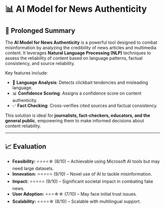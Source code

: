 
# 📊 AI Model for News Authenticity

## 📝 Prolonged Summary
The **AI Model for News Authenticity** is a powerful tool designed to combat misinformation by analyzing the credibility of news articles and multimedia content. It leverages **Natural Language Processing (NLP)** techniques to assess the reliability of content based on language patterns, factual consistency, and source reliability.

Key features include:
- 📰 **Language Analysis**: Detects clickbait tendencies and misleading language.
- 📊 **Confidence Scoring**: Assigns a confidence score on content authenticity.
- ✅ **Fact Checking**: Cross-verifies cited sources and factual consistency.

This solution is ideal for **journalists, fact-checkers, educators, and the general public**, empowering them to make informed decisions about content reliability.

---

## 📈 Evaluation
- **Feasibility:** ⭐⭐⭐⭐☆ (8/10) – Achievable using Microsoft AI tools but may need large datasets.
- **Innovation:** ⭐⭐⭐⭐⭐ (9/10) – Novel use of AI to tackle misinformation.
- **Impact:** ⭐⭐⭐⭐⭐ (9/10) – Significant societal impact in combating fake news.
- **User Adoption:** ⭐⭐⭐☆☆ (7/10) – May face initial trust issues.
- **Scalability:** ⭐⭐⭐⭐☆ (8/10) – Scalable with multilingual support.

